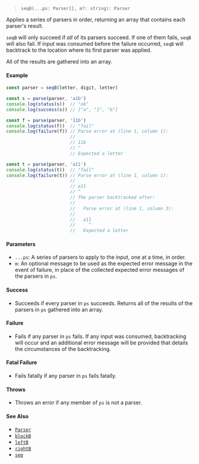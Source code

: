 <!--
 Copyright (c) 2020 Thomas J. Otterson
 
 This software is released under the MIT License.
 https://opensource.org/licenses/MIT
-->

> `seqB(...ps: Parser[], m?: string): Parser`

Applies a series of parsers in order, returning an array that contains each parser's result.

`seqB` will only succeed if *all* of its parsers succeed. If one of them fails, `seqB` will also fail. If input was consumed before the failure occurred, `seqB` will backtrack to the location where its first parser was applied.

All of the results are gathered into an array.

#### Example

```javascript
const parser = seqB(letter, digit, letter)

const s = parse(parser, 'a1b')
console.log(status(s))  // "ok"
console.log(success(s)) // ["a", "1", "b"]

const f = parse(parser, '11b')
console.log(status(f))  // "fail"
console.log(failure(f)) // Parse error at (line 1, column 1):
                        //
                        // 11b
                        // ^
                        // Expected a letter

const t = parse(parser, 'a11')
console.log(status(t))  // "fail"
console.log(failure(t)) // Parse error at (line 1, column 1):
                        //
                        // a11
                        // ^
                        // The parser backtracked after:
                        //
                        //   Parse error at (line 1, column 3):
                        //
                        //   a11
                        //     ^
                        //   Expected a letter
```

#### Parameters

* `...ps`: A series of parsers to apply to the input, one at a time, in order.
* `m`: An optional message to be used as the expected error message in the event of failure, in place of the collected expected error messages of the parsers in `ps`.

#### Success

* Succeeds if every parser in `ps` succeeds. Returns all of the results of the parsers in `ps` gathered into an array.

#### Failure

* Fails if any parser in `ps` fails. If any input was consumed, backtracking will occur and an additional error message will be provided that details the circumstances of the backtracking.

#### Fatal Failure

* Fails fatally if any parser in `ps` fails fatally.

#### Throws

* Throws an error if any member of `ps` is not a parser.

#### See Also

* [`Parser`](../types/parser.md)
* [`blockB`](blockb.md)
* [`leftB`](leftb.md)
* [`rightB`](rightb.md)
* [`seq`](seq.md)